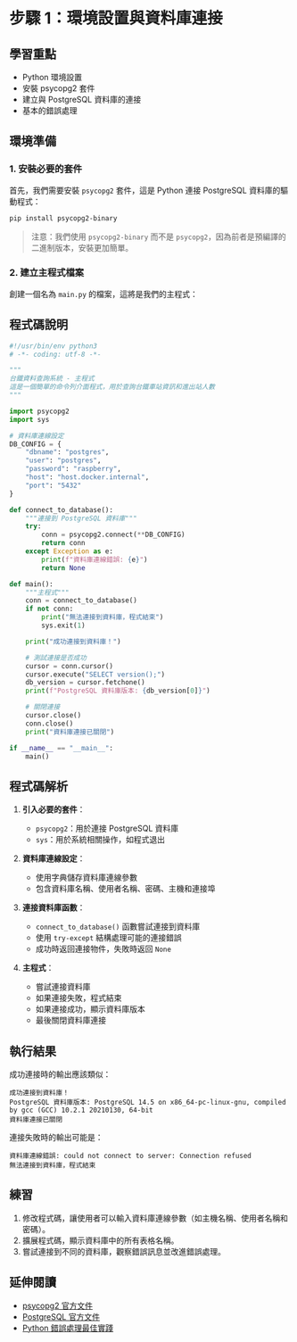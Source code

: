 # 步驟 1：環境設置與資料庫連接

## 學習重點
- Python 環境設置
- 安裝 psycopg2 套件
- 建立與 PostgreSQL 資料庫的連接
- 基本的錯誤處理

## 環境準備

### 1. 安裝必要的套件
首先，我們需要安裝 `psycopg2` 套件，這是 Python 連接 PostgreSQL 資料庫的驅動程式：

```bash
pip install psycopg2-binary
```

> 注意：我們使用 `psycopg2-binary` 而不是 `psycopg2`，因為前者是預編譯的二進制版本，安裝更加簡單。

### 2. 建立主程式檔案
創建一個名為 `main.py` 的檔案，這將是我們的主程式：

## 程式碼說明

```python
#!/usr/bin/env python3
# -*- coding: utf-8 -*-

"""
台鐵資料查詢系統 - 主程式
這是一個簡單的命令列介面程式，用於查詢台鐵車站資訊和進出站人數
"""

import psycopg2
import sys

# 資料庫連線設定
DB_CONFIG = {
    "dbname": "postgres",
    "user": "postgres",
    "password": "raspberry",
    "host": "host.docker.internal",
    "port": "5432"
}

def connect_to_database():
    """連接到 PostgreSQL 資料庫"""
    try:
        conn = psycopg2.connect(**DB_CONFIG)
        return conn
    except Exception as e:
        print(f"資料庫連線錯誤: {e}")
        return None

def main():
    """主程式"""
    conn = connect_to_database()
    if not conn:
        print("無法連接到資料庫，程式結束")
        sys.exit(1)

    print("成功連接到資料庫！")

    # 測試連接是否成功
    cursor = conn.cursor()
    cursor.execute("SELECT version();")
    db_version = cursor.fetchone()
    print(f"PostgreSQL 資料庫版本: {db_version[0]}")

    # 關閉連接
    cursor.close()
    conn.close()
    print("資料庫連接已關閉")

if __name__ == "__main__":
    main()
```

## 程式碼解析

1. **引入必要的套件**：
   - `psycopg2`：用於連接 PostgreSQL 資料庫
   - `sys`：用於系統相關操作，如程式退出

2. **資料庫連線設定**：
   - 使用字典儲存資料庫連線參數
   - 包含資料庫名稱、使用者名稱、密碼、主機和連接埠

3. **連接資料庫函數**：
   - `connect_to_database()` 函數嘗試連接到資料庫
   - 使用 `try-except` 結構處理可能的連接錯誤
   - 成功時返回連接物件，失敗時返回 `None`

4. **主程式**：
   - 嘗試連接資料庫
   - 如果連接失敗，程式結束
   - 如果連接成功，顯示資料庫版本
   - 最後關閉資料庫連接

## 執行結果

成功連接時的輸出應該類似：

```
成功連接到資料庫！
PostgreSQL 資料庫版本: PostgreSQL 14.5 on x86_64-pc-linux-gnu, compiled by gcc (GCC) 10.2.1 20210130, 64-bit
資料庫連接已關閉
```

連接失敗時的輸出可能是：

```
資料庫連線錯誤: could not connect to server: Connection refused
無法連接到資料庫，程式結束
```

## 練習

1. 修改程式碼，讓使用者可以輸入資料庫連線參數（如主機名稱、使用者名稱和密碼）。
2. 擴展程式碼，顯示資料庫中的所有表格名稱。
3. 嘗試連接到不同的資料庫，觀察錯誤訊息並改進錯誤處理。

## 延伸閱讀

- [psycopg2 官方文件](https://www.psycopg.org/docs/)
- [PostgreSQL 官方文件](https://www.postgresql.org/docs/)
- [Python 錯誤處理最佳實踐](https://docs.python.org/3/tutorial/errors.html)